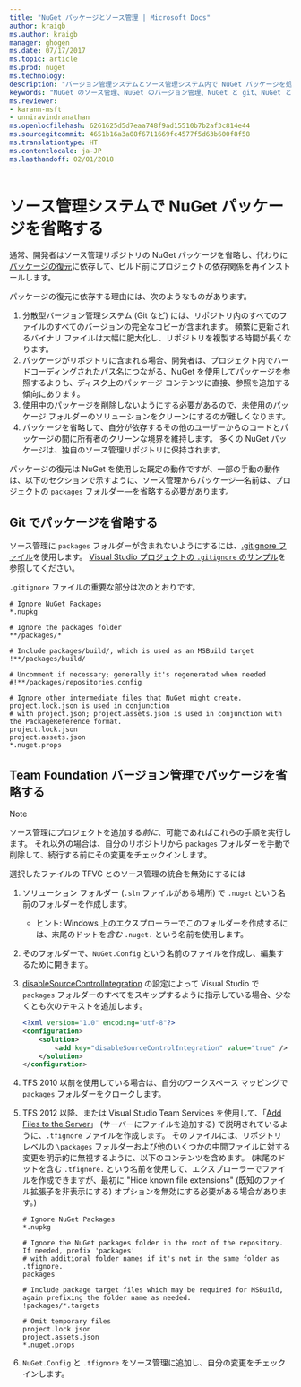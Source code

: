 ```yaml
---
title: "NuGet パッケージとソース管理 | Microsoft Docs"
author: kraigb
ms.author: kraigb
manager: ghogen
ms.date: 07/17/2017
ms.topic: article
ms.prod: nuget
ms.technology: 
description: "バージョン管理システムとソース管理システム内で NuGet パッケージを処理する方法、git と TFVC でパッケージを省略する方法に関する考慮事項です。"
keywords: "NuGet のソース管理、NuGet のバージョン管理、NuGet と git、NuGet と TFS、NuGet と TFVC、パッケージの省略、ソース管理リポジトリ、バージョン管理リポジトリ"
ms.reviewer:
- karann-msft
- unniravindranathan
ms.openlocfilehash: 6261625d5d7eaa748f9ad15510b7b2af3c814e44
ms.sourcegitcommit: 4651b16a3a08f6711669fc4577f5d63b600f8f58
ms.translationtype: HT
ms.contentlocale: ja-JP
ms.lasthandoff: 02/01/2018
---
```

# <a name="omitting-nuget-packages-in-source-control-systems"></a>ソース管理システムで NuGet パッケージを省略する

通常、開発者はソース管理リポジトリの NuGet パッケージを省略し、代わりに[パッケージの復元](../consume-packages/package-restore.md)に依存して、ビルド前にプロジェクトの依存関係を再インストールします。

パッケージの復元に依存する理由には、次のようなものがあります。

1. 分散型バージョン管理システム (Git など) には、リポジトリ内のすべてのファイルのすべてのバージョンの完全なコピーが含まれます。 頻繁に更新されるバイナリ ファイルは大幅に肥大化し、リポジトリを複製する時間が長くなります。
1. パッケージがリポジトリに含まれる場合、開発者は、プロジェクト内でハードコーディングされたパス名につながる、NuGet を使用してパッケージを参照するよりも、ディスク上のパッケージ コンテンツに直接、参照を追加する傾向にあります。
1. 使用中のパッケージを削除しないようにする必要があるので、未使用のパッケージ フォルダーのソリューションをクリーンにするのが難しくなります。
1. パッケージを省略して、自分が依存するその他のユーザーからのコードとパッケージの間に所有者のクリーンな境界を維持します。 多くの NuGet パッケージは、独自のソース管理リポジトリに保持されます。

パッケージの復元は NuGet を使用した既定の動作ですが、一部の手動の動作は、以下のセクションで示すように、ソース管理からパッケージ&mdash;名前は、プロジェクトの `packages` フォルダー&mdash;を省略する必要があります。

## <a name="omitting-packages-with-git"></a>Git でパッケージを省略する

ソース管理に `packages` フォルダーが含まれないようにするには、[.gitignore ファイル](https://git-scm.com/docs/gitignore)を使用します。 [Visual Studio プロジェクトの `.gitignore` のサンプル](https://github.com/github/gitignore/blob/master/VisualStudio.gitignore)を参照してください。

`.gitignore` ファイルの重要な部分は次のとおりです。

```gitignore
# Ignore NuGet Packages
*.nupkg

# Ignore the packages folder
**/packages/*

# Include packages/build/, which is used as an MSBuild target
!**/packages/build/

# Uncomment if necessary; generally it's regenerated when needed
#!**/packages/repositories.config

# Ignore other intermediate files that NuGet might create. project.lock.json is used in conjunction
# with project.json; project.assets.json is used in conjunction with the PackageReference format.
project.lock.json
project.assets.json
*.nuget.props
```

## <a name="omitting-packages-with-team-foundation-version-control"></a>Team Foundation バージョン管理でパッケージを省略する

> [!Note]
> ソース管理にプロジェクトを追加する*前に*、可能であればこれらの手順を実行します。 それ以外の場合は、自分のリポジトリから `packages` フォルダーを手動で削除して、続行する前にその変更をチェックインします。

選択したファイルの TFVC とのソース管理の統合を無効にするには

1. ソリューション フォルダー (`.sln` ファイルがある場所) で `.nuget` という名前のフォルダーを作成します。
    - ヒント: Windows 上のエクスプローラーでこのフォルダーを作成するには、末尾のドットを*含む* `.nuget.` という名前を使用します。

1. そのフォルダーで、`NuGet.Config` という名前のファイルを作成し、編集するために開きます。

1. [disableSourceControlIntegration](../reference/nuget-config-file.md#solution-section) の設定によって Visual Studio で `packages` フォルダーのすべてをスキップするように指示している場合、少なくとも次のテキストを追加します。

   ```xml
   <?xml version="1.0" encoding="utf-8"?>
   <configuration>
       <solution>
           <add key="disableSourceControlIntegration" value="true" />
       </solution>
   </configuration>
   ```

1. TFS 2010 以前を使用している場合は、自分のワークスペース マッピングで `packages` フォルダーをクロークします。

1. TFS 2012 以降、または Visual Studio Team Services を使用して、「[Add Files to the Server](https://www.visualstudio.com/en-us/docs/tfvc/add-files-server#tfignore)」 (サーバーにファイルを追加する) で説明されているように、`.tfignore` ファイルを作成します。 そのファイルには、リポジトリ レベルの `\packages` フォルダーおよび他のいくつかの中間ファイルに対する変更を明示的に無視するように、以下のコンテンツを含めます。 (末尾のドットを含む `.tfignore.` という名前を使用して、エクスプローラーでファイルを作成できますが、最初に "Hide known file extensions" (既知のファイル拡張子を非表示にする) オプションを無効にする必要がある場合があります。)

   ```cli
   # Ignore NuGet Packages
   *.nupkg

   # Ignore the NuGet packages folder in the root of the repository. If needed, prefix 'packages'
   # with additional folder names if it's not in the same folder as .tfignore.   
   packages

   # Include package target files which may be required for MSBuild, again prefixing the folder name as needed.
   !packages/*.targets

   # Omit temporary files
   project.lock.json
   project.assets.json
   *.nuget.props
   ```

1. `NuGet.Config` と `.tfignore` をソース管理に追加し、自分の変更をチェックインします。
